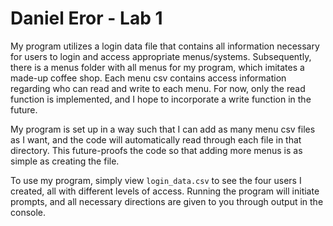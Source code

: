 # Daniel Eror - Lab 1

My program utilizes a login data file that contains all information necessary for users to login and access appropriate 
menus/systems. Subsequently, there is a menus folder with all menus for my program, which imitates a made-up coffee 
shop. Each menu csv contains access information regarding who can read and write to each menu. For now, only
the read function is implemented, and I hope to incorporate a write function in the future.

My program is set up in a way such that I can add as many menu csv files as I want, and the code will automatically read
through each file in that directory. This future-proofs the code so that adding more menus is as simple as creating the 
file. 

To use my program, simply view `login_data.csv` to see the four users I created, all with different levels of access. 
Running the program will initiate prompts, and all necessary directions are given to you through output in the console.
